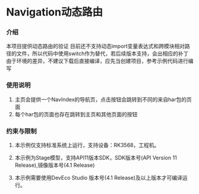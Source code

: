 # Navigation动态路由

### 介绍

本项目提供动态路由的验证
目前还不支持动态import变量表达式和跨模块相对路径的文件，所以代码中使用switch作为替代，若后续版本支持，会出相应的补丁
由于环境的差异，不建议下载后直接编译，应先当创建项目，参考示例代码进行编写

### 使用说明

1. 主页会提供一个NavIndex的导航页，点击按钮会跳转到不同的来自har包的页面
2. 每个har包的页面也存在跳转到主页和其他页面的按钮


### 约束与限制

1. 本示例仅支持标准系统上运行，支持设备：RK3568，工程机。

2. 本示例为Stage模型，支持API11版本SDK，SDK版本号(API Version 11 Release),镜像版本号(4.1 Release)

3. 本示例需要使用DevEco Studio 版本号(4.1 Release)及以上版本才可编译运行。
